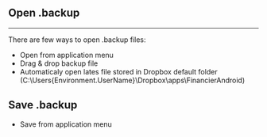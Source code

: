 ## Open .backup
_____________
There are few ways to open .backup files:
- Open from application menu
- Drag & drop backup file
- Automaticaly open lates file stored in Dropbox default folder (C:\Users\{Environment.UserName}\Dropbox\apps\FinancierAndroid)

## Save .backup
 - Save from application menu